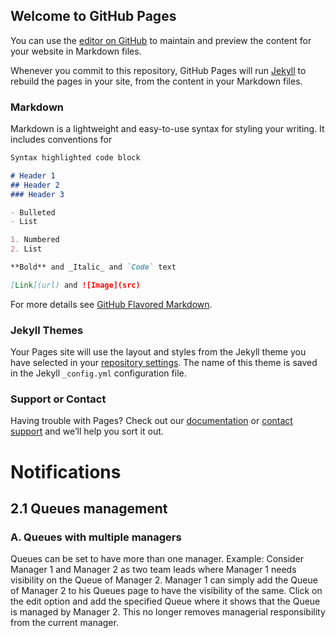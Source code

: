 ## Welcome to GitHub Pages

You can use the [editor on GitHub](https://github.com/08crichardson/Test-2/edit/main/README.md) to maintain and preview the content for your website in Markdown files.

Whenever you commit to this repository, GitHub Pages will run [Jekyll](https://jekyllrb.com/) to rebuild the pages in your site, from the content in your Markdown files.

### Markdown

Markdown is a lightweight and easy-to-use syntax for styling your writing. It includes conventions for

```markdown
Syntax highlighted code block

# Header 1
## Header 2
### Header 3

- Bulleted
- List

1. Numbered
2. List

**Bold** and _Italic_ and `Code` text

[Link](url) and ![Image](src)
```

For more details see [GitHub Flavored Markdown](https://guides.github.com/features/mastering-markdown/).

### Jekyll Themes

Your Pages site will use the layout and styles from the Jekyll theme you have selected in your [repository settings](https://github.com/08crichardson/Test-2/settings). The name of this theme is saved in the Jekyll `_config.yml` configuration file.

### Support or Contact

Having trouble with Pages? Check out our [documentation](https://docs.github.com/categories/github-pages-basics/) or [contact support](https://github.com/contact) and we’ll help you sort it out.

# Notifications
## 2.1	Queues management  
### A.	Queues with multiple managers
Queues can be set to have more than one manager.
Example: Consider Manager 1 and Manager 2 as two team leads where Manager 1 needs visibility on the Queue of Manager 2. Manager 1 can simply add the Queue of Manager 2 to his Queues page to have the visibility of the same.
Click on the edit option and add the specified Queue where it shows that the Queue is managed by Manager 2. This no longer removes managerial responsibility from the current manager.
